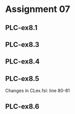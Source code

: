 # Assignment 07
## PLC-ex8.1
## PLC-ex8.3
## PLC-ex8.4
## PLC-ex8.5
Changes in CLex.fsl: line 80-81
## PLC-ex8.6

